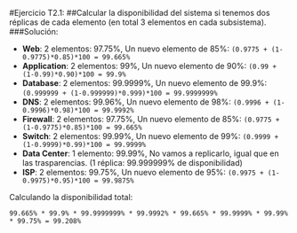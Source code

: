 #Ejercicio T2.1:
##Calcular la disponibilidad del sistema si tenemos dos réplicas de cada elemento (en total 3 elementos en cada subsistema).
###Solución:
* **Web**: 2 elementos: 97.75%, Un nuevo elemento de 85%: `(0.9775 + (1-0.9775)*0.85)*100 = 99.665%`
* **Application**: 2 elementos: 99%, Un nuevo elemento de 90%: `(0.99 + (1-0.99)*0.90)*100 = 99.9%`
* **Database**: 2 elementos: 99.9999%, Un nuevo elemento de 99.9%: `(0.999999 + (1-0.999999)*0.999)*100 = 99.9999999%`
* **DNS**: 2 elementos: 99.96%, Un nuevo elemento de 98%: `(0.9996 + (1-0.9996)*0.98)*100 = 99.9992%`
* **Firewall**: 2 elementos: 97.75%, Un nuevo elemento de 85%: `(0.9775 + (1-0.9775)*0.85)*100 = 99.665%`
* **Switch**: 2 elementos: 99.99%, Un nuevo elemento de 99%: `(0.9999 + (1-0.9999)*0.99)*100 = 99.9999%`
* **Data Center**: 1 elemento: 99.99%, No vamos a replicarlo, igual que en las trasparencias. (1 réplica: 99.999999% de disponibilidad)
* **ISP**: 2 elementos: 99.75%, Un nuevo elemento de 95%: `(0.9975 + (1-0.9975)*0.95)*100 = 99.9875%`

Calculando la disponibilidad total:

`99.665% * 99.9% * 99.9999999% * 99.9992% * 99.665% * 99.9999% * 99.99% * 99.75% = 99.208%`

